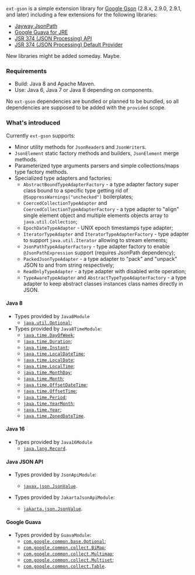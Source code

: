 `ext-gson` is a simple extension library for [Google Gson](https://github.com/google/gson) (2.8.x, 2.9.0, 2.9.1, and later) including a few extensions for the following libraries:

* [Jayway JsonPath](https://github.com/json-path/JsonPath)
* [Google Guava for JRE](https://github.com/google/guava)
* [JSR 374 (JSON Processing) API](https://javaee.github.io/jsonp)
* [JSR 374 (JSON Processing) Default Provider](https://javaee.github.io/jsonp)

New libraries might be added someday.
Maybe.

### Requirements

* Build: Java 8 and Apache Maven.
* Use: Java 6, Java 7 or Java 8 depending on components.

No `ext-gson` dependencies are bundled or planned to be bundled, so all dependencies are supposed to be added with the `provided` scope.

### What's introduced

Currently `ext-gson` supports:

* Minor utility methods for `JsonReader`s and `JsonWriter`s.
* `JsonElement` static factory methods and builders, `JsonElement` merge methods.
* Parameterized type arguments parsers and simple collections/maps type factory methods.
* Specialized type adapters and factories:
  * `AbstractBoundTypeAdapterFactory` - a type adapter factory super class bound to a specific type getting rid of `@SuppressWarnings("unchecked")` boilerplates;
  * `CoercedCollectionTypeAdapter` and `CoercedCollectionTypeAdapterFactory` - a type adapter to "align" single element object and multiple elements objects array to `java.util.Collection`;
  * `EpochDateTypeAdapter` - UNIX epoch timestamps type adapter;
  * `IteratorTypeAdapter` and `IteratorTypeAdapterFactory` - type adapter to support `java.util.Iterator` allowing to stream elements;
  * `JsonPathTypeAdapterFactory` - type adapter factory to enable `@JsonPathExpression` support (requires JsonPath dependency);
  * `PackedJsonTypeAdapter` - a type adapter to "pack" and "unpack" JSON to and from string respectively; 
  * `ReadOnlyTypeAdapter` - a type adapter with disabled write operation;
  * `TypeAwareTypeAdapter` and `AbstractTypeTypeAdapterFactory` - a type adapter to keep abstract classes instances class names directly in JSON.
  
#### Java 8

* Types provided by `Java8Module`
  * [`java.util.Optional`](https://docs.oracle.com/javase/8/docs/api/java/util/Optional.html);
* Types provided by `Java8TimeModule`:
  * [`java.time.DayOfWeek`](https://docs.oracle.com/javase/8/docs/api/java/time/DayOfWeek.html);
  * [`java.time.Duration`](https://docs.oracle.com/javase/8/docs/api/java/time/Duration.html);
  * [`java.time.Instant`](https://docs.oracle.com/javase/8/docs/api/java/time/Instant.html);
  * [`java.time.LocalDateTime`](https://docs.oracle.com/javase/8/docs/api/java/time/LocalDateTime.html);
  * [`java.time.LocalDate`](https://docs.oracle.com/javase/8/docs/api/java/time/LocalDate.html);
  * [`java.time.LocalTime`](https://docs.oracle.com/javase/8/docs/api/java/time/LocalTime.html);
  * [`java.time.MonthDay`](https://docs.oracle.com/javase/8/docs/api/java/time/MonthDay.html);
  * [`java.time.Month`](https://docs.oracle.com/javase/8/docs/api/java/time/Month.html);
  * [`java.time.OffsetDateTime`](https://docs.oracle.com/javase/8/docs/api/java/time/OffsetDateTime.html);
  * [`java.time.OffsetTime`](https://docs.oracle.com/javase/8/docs/api/java/time/OffsetTime.html);
  * [`java.time.Period`](https://docs.oracle.com/javase/8/docs/api/java/time/Period.html);
  * [`java.time.YearMonth`](https://docs.oracle.com/javase/8/docs/api/java/time/YearMonth.html);
  * [`java.time.Year`](https://docs.oracle.com/javase/8/docs/api/java/time/Year.html);
  * [`java.time.ZonedDateTime`](https://docs.oracle.com/javase/8/docs/api/java/time/ZonedDateTime.html).

#### Java 16

* Types provided by `Java16Module`
  * [`java.lang.Record`](https://docs.oracle.com/en/java/javase/16/docs/api/java.base/java/lang/Record.html).

#### Java JSON API

* Types provided by `JsonApiModule`:
  * [`javax.json.JsonValue`](https://docs.oracle.com/javaee/7/api/javax/json/JsonValue.html).

* Types provided by `JakartaJsonApiModule`:
  * [`jakarta.json.JsonValue`](https://jakarta.ee/specifications/platform/9/apidocs/jakarta/json/jsonvalue).

#### Google Guava

* Types provided by `GuavaModule`:
  * [`com.google.common.base.Optional`](https://google.github.io/guava/releases/30.1.1-jre/api/docs/com/google/common/base/Optional.html);
  * [`com.google.common.collect.BiMap`](https://google.github.io/guava/releases/30.1.1-jre/api/docs/com/google/common/collect/BiMap.html);
  * [`com.google.common.collect.Multimap`](https://google.github.io/guava/releases/30.1.1-jre/api/docs/com/google/common/collect/Multimap.html);
  * [`com.google.common.collect.Multiset`](https://google.github.io/guava/releases/30.1.1-jre/api/docs/com/google/common/collect/Multiset.html);
  * [`com.google.common.collect.Table`](https://google.github.io/guava/releases/30.1.1-jre/api/docs/com/google/common/collect/Table.html).
